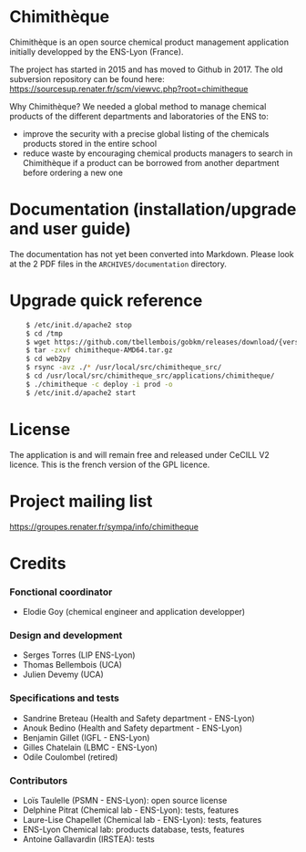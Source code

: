 # Chimithèque

Chimithèque is an open source chemical product management application initially developped by the ENS-Lyon (France).

The project has started in 2015 and has moved to Github in 2017.
The old subversion repository can be found here: <https://sourcesup.renater.fr/scm/viewvc.php?root=chimitheque>

Why Chimithèque?
We needed a global method to manage chemical products of the different departments and laboratories of the ENS to:
- improve the security with a precise global listing of the chemicals products stored in the entire school
- reduce waste by encouraging chemical products managers to search in Chimithèque if a product can be borrowed from another department before ordering a new one

# Documentation (installation/upgrade and user guide)

The documentation has not yet been converted into Markdown. Please look at the 2 PDF files in the `ARCHIVES/documentation` directory.

# Upgrade quick reference

```bash
    $ /etc/init.d/apache2 stop
    $ cd /tmp
    $ wget https://github.com/tbellembois/gobkm/releases/download/{version}/chimitheque-AMD64
    $ tar -zxvf chimitheque-AMD64.tar.gz
    $ cd web2py
    $ rsync -avz ./* /usr/local/src/chimitheque_src/
    $ cd /usr/local/src/chimitheque_src/applications/chimitheque/
    $ ./chimitheque -c deploy -i prod -o
    $ /etc/init.d/apache2 start
```

# License

The application is and will remain free and released under CeCILL V2 licence. This is the french version of the GPL licence.

# Project mailing list

https://groupes.renater.fr/sympa/info/chimitheque

# Credits

### Fonctional coordinator
- Elodie Goy (chemical engineer and application developper)

### Design and development
- Serges Torres (LIP ENS-Lyon)
- Thomas Bellembois (UCA)
- Julien Devemy (UCA)

### Specifications and tests
- Sandrine Breteau (Health and Safety department - ENS-Lyon)
- Anouk Bedino (Health and Safety department - ENS-Lyon)
- Benjamin Gillet (IGFL - ENS-Lyon)
- Gilles Chatelain (LBMC - ENS-Lyon)
- Odile Coulombel (retired)

### Contributors
- Loïs Taulelle (PSMN - ENS-Lyon): open source license
- Delphine Pitrat (Chemical lab - ENS-Lyon): tests, features
- Laure-Lise Chapellet (Chemical lab - ENS-Lyon): tests, features
- ENS-Lyon Chemical lab: products database, tests, features
- Antoine Gallavardin (IRSTEA): tests
